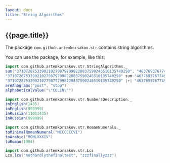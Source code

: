 ```yaml
---
layout: docs
title: "String Algorithms"
---
```


## {{page.title}}

The package ```com.github.artemkorsakov.str``` contains string algorithms. 

You can use the package, for example, like this:
```scala mdoc
import com.github.artemkorsakov.str.StringAlgorithms._
sum("37107287533902102798797998220837590246510135740250", "46376937677490009712648124896970078050417018260538") 
"37107287533902102798797998220837590246510135740250" sum "46376937677490009712648124896970078050417018260538"
"37107287533902102798797998220837590246510135740250" |+| "46376937677490009712648124896970078050417018260538"
areAnagrams("post", "stop")
alphabeticalValue("\"COLIN\"")
```
```scala mdoc:to-string
import com.github.artemkorsakov.str.NumbersDescription._
inEnglish(1435)
inEnglish(999999)
inRussian(11011435)
inRussian(999999)
```
```scala mdoc
import com.github.artemkorsakov.str.RomanNumerals._
toMinimalRomanNumeral("MCCCCCCVI")
toArabic("MCMLXXXIV")
toRoman(1984)
```
```scala mdoc
import com.github.artemkorsakov.str.Lcs
Lcs.lcs("nothardlythefinaltest", "zzzfinallyzzz")
```